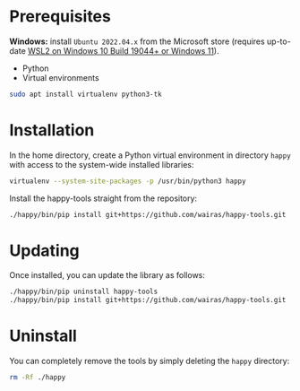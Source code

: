 # Prerequisites

**Windows:** install `Ubuntu 2022.04.x` from the Microsoft store 
(requires up-to-date [WSL2 on Windows 10 Build 19044+ or Windows 11](https://learn.microsoft.com/en-us/windows/wsl/tutorials/gui-apps)).

* Python
* Virtual environments

```bash
sudo apt install virtualenv python3-tk
```

# Installation

In the home directory, create a Python virtual environment in directory `happy` 
with access to the system-wide installed libraries:

```bash
virtualenv --system-site-packages -p /usr/bin/python3 happy
```

Install the happy-tools straight from the repository:

```bash
./happy/bin/pip install git+https://github.com/wairas/happy-tools.git
```

# Updating

Once installed, you can update the library as follows:

```bash
./happy/bin/pip uninstall happy-tools
./happy/bin/pip install git+https://github.com/wairas/happy-tools.git
```

# Uninstall

You can completely remove the tools by simply deleting the `happy` directory:

```bash
rm -Rf ./happy
```
